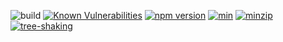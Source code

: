 ![build](https://github.com/eugenezinovyev/react-fontawesome-icon/actions/workflows/main.yml/badge.svg)
[![Known Vulnerabilities](https://snyk.io/test/github/eugenezinovyev/react-fontawesome-icon/badge.svg?targetFile=packages%2Freact-fontawesome-icon%2Fpackage.json)](https://snyk.io/test/github/eugenezinovyev/react-fontawesome-icon?targetFile=packages%2Freact-fontawesome-icon%2Fpackage.json)
[![npm version](https://badge.fury.io/js/react-fontawesome-icon.svg)](https://www.npmjs.com/package/react-fontawesome-icon)
[![min](https://badgen.net/bundlephobia/min/react-fontawesome-icon)](https://bundlephobia.com/package/react-fontawesome-icon)
[![minzip](https://badgen.net/bundlephobia/minzip/react-fontawesome-icon)](https://bundlephobia.com/package/react-fontawesome-icon)
[![tree-shaking](https://badgen.net/bundlephobia/tree-shaking/react-fontawesome-icon)](https://bundlephobia.com/package/react-fontawesome-icon)
